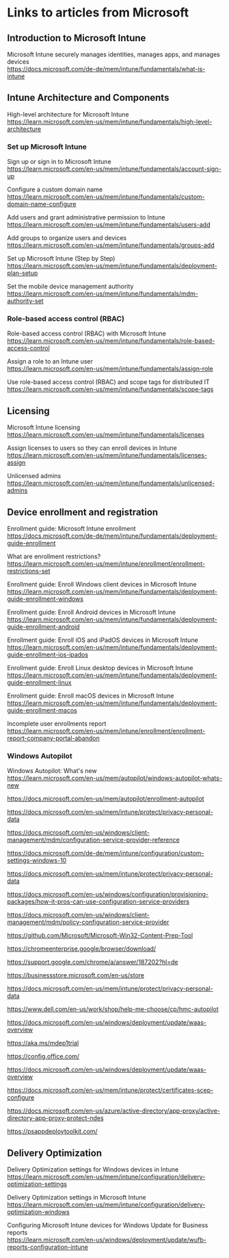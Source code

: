 # Links to articles from Microsoft

## Introduction to Microsoft Intune

Microsoft Intune securely manages identities, manages apps, and manages devices  
https://docs.microsoft.com/de-de/mem/intune/fundamentals/what-is-intune

##  Intune Architecture and Components

High-level architecture for Microsoft Intune  
https://learn.microsoft.com/en-us/mem/intune/fundamentals/high-level-architecture

### Set up Microsoft Intune

Sign up or sign in to Microsoft Intune  
https://learn.microsoft.com/en-us/mem/intune/fundamentals/account-sign-up

Configure a custom domain name  
https://learn.microsoft.com/en-us/mem/intune/fundamentals/custom-domain-name-configure  

Add users and grant administrative permission to Intune  
https://learn.microsoft.com/en-us/mem/intune/fundamentals/users-add  

Add groups to organize users and devices  
https://learn.microsoft.com/en-us/mem/intune/fundamentals/groups-add  

Set up Microsoft Intune (Step by Step)  
https://learn.microsoft.com/en-us/mem/intune/fundamentals/deployment-plan-setup

Set the mobile device management authority  
https://learn.microsoft.com/en-us/mem/intune/fundamentals/mdm-authority-set  

### Role-based access control (RBAC)

Role-based access control (RBAC) with Microsoft Intune  
https://learn.microsoft.com/en-us/mem/intune/fundamentals/role-based-access-control

Assign a role to an Intune user  
https://learn.microsoft.com/en-us/mem/intune/fundamentals/assign-role  

Use role-based access control (RBAC) and scope tags for distributed IT  
https://learn.microsoft.com/en-us/mem/intune/fundamentals/scope-tags

## Licensing

Microsoft Intune licensing  
https://learn.microsoft.com/en-us/mem/intune/fundamentals/licenses  

Assign licenses to users so they can enroll devices in Intune  
https://learn.microsoft.com/en-us/mem/intune/fundamentals/licenses-assign  

Unlicensed admins  
https://learn.microsoft.com/en-us/mem/intune/fundamentals/unlicensed-admins  

## Device enrollment and registration

Enrollment guide: Microsoft Intune enrollment  
https://docs.microsoft.com/de-de/mem/intune/fundamentals/deployment-guide-enrollment

What are enrollment restrictions?  
https://learn.microsoft.com/en-us/mem/intune/enrollment/enrollment-restrictions-set  

Enrollment guide: Enroll Windows client devices in Microsoft Intune  
https://learn.microsoft.com/en-us/mem/intune/fundamentals/deployment-guide-enrollment-windows

Enrollment guide: Enroll Android devices in Microsoft Intune  
https://learn.microsoft.com/en-us/mem/intune/fundamentals/deployment-guide-enrollment-android  

Enrollment guide: Enroll iOS and iPadOS devices in Microsoft Intune  
https://learn.microsoft.com/en-us/mem/intune/fundamentals/deployment-guide-enrollment-ios-ipados

Enrollment guide: Enroll Linux desktop devices in Microsoft Intune  
https://learn.microsoft.com/en-us/mem/intune/fundamentals/deployment-guide-enrollment-linux

Enrollment guide: Enroll macOS devices in Microsoft Intune  
https://learn.microsoft.com/en-us/mem/intune/fundamentals/deployment-guide-enrollment-macos

Incomplete user enrollments report  
https://learn.microsoft.com/en-us/mem/intune/enrollment/enrollment-report-company-portal-abandon  

### Windows Autopilot

Windows Autopilot: What's new  
https://learn.microsoft.com/en-us/mem/autopilot/windows-autopilot-whats-new  






https://docs.microsoft.com/en-us/mem/autopilot/enrollment-autopilot

https://docs.microsoft.com/en-us/mem/intune/protect/privacy-personal-data

https://docs.microsoft.com/en-us/windows/client-management/mdm/configuration-service-provider-reference

https://docs.microsoft.com/de-de/mem/intune/configuration/custom-settings-windows-10

https://docs.microsoft.com/en-us/mem/intune/protect/privacy-personal-data

https://docs.microsoft.com/en-us/windows/configuration/provisioning-packages/how-it-pros-can-use-configuration-service-providers

https://docs.microsoft.com/en-us/windows/client-management/mdm/policy-configuration-service-provider

https://github.com/Microsoft/Microsoft-Win32-Content-Prep-Tool

https://chromeenterprise.google/browser/download/

https://support.google.com/chrome/a/answer/187202?hl=de

https://businessstore.microsoft.com/en-us/store

https://docs.microsoft.com/en-us/mem/intune/protect/privacy-personal-data

https://www.dell.com/en-us/work/shop/help-me-choose/cp/hmc-autopilot

https://docs.microsoft.com/en-us/windows/deployment/update/waas-overview

https://aka.ms/mdep1trial

https://config.office.com/

https://docs.microsoft.com/en-us/windows/deployment/update/waas-overview

https://docs.microsoft.com/en-us/mem/intune/protect/certificates-scep-configure

https://docs.microsoft.com/en-us/azure/active-directory/app-proxy/active-directory-app-proxy-protect-ndes

https://psappdeploytoolkit.com/

## Delivery Optimization

Delivery Optimization settings for Windows devices in Intune  
https://learn.microsoft.com/en-us/mem/intune/configuration/delivery-optimization-settings

Delivery Optimization settings in Microsoft Intune  
https://learn.microsoft.com/en-us/mem/intune/configuration/delivery-optimization-windows

Configuring Microsoft Intune devices for Windows Update for Business reports  
https://learn.microsoft.com/en-us/windows/deployment/update/wufb-reports-configuration-intune